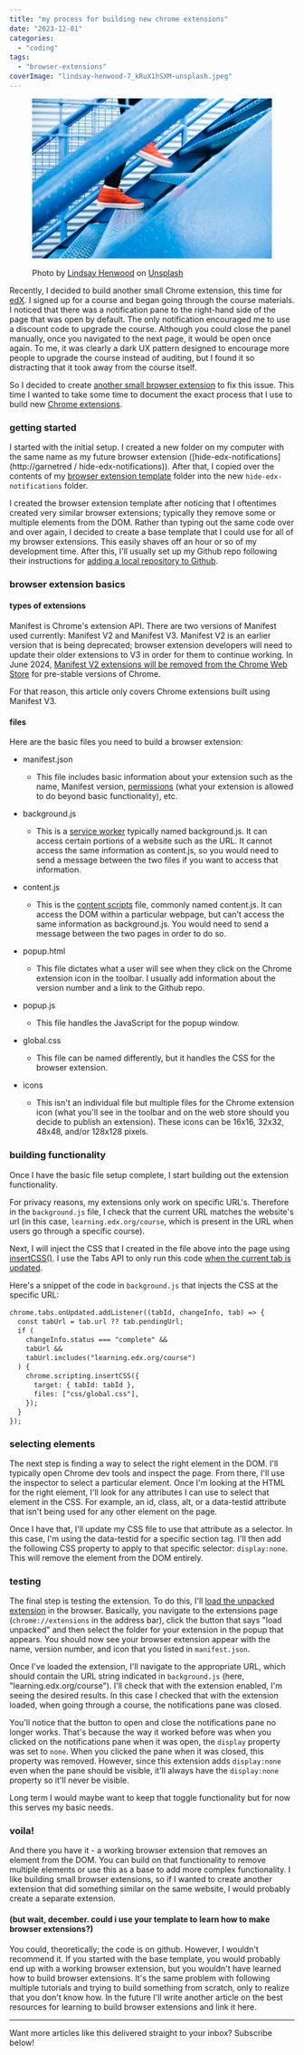 ```yaml
---
title: "my process for building new chrome extensions"
date: "2023-12-01"
categories: 
  - "coding"
tags: 
  - "browser-extensions"
coverImage: "lindsay-henwood-7_kRuX1hSXM-unsplash.jpeg"
---
```


<figure>

![a person walking up a set of stairs](images/lindsay-henwood-7_kRuX1hSXM-unsplash-1024x683.jpeg)

<figcaption>

Photo by [Lindsay Henwood](https://unsplash.com/@lindsayhenwood?utm_content=creditCopyText&utm_medium=referral&utm_source=unsplash) on [Unsplash](https://unsplash.com/photos/person-stepping-on-blue-stairs-7_kRuX1hSXM?utm_content=creditCopyText&utm_medium=referral&utm_source=unsplash)

</figcaption>

</figure>

Recently, I decided to build another small Chrome extension, this time for [edX](http://edx.org). I signed up for a course and began going through the course materials. I noticed that there was a notification pane to the right-hand side of the page that was open by default. The only notification encouraged me to use a discount code to upgrade the course. Although you could close the panel manually, once you navigated to the next page, it would be open once again. To me, it was clearly a dark UX pattern designed to encourage more people to upgrade the course instead of auditing, but I found it so distracting that it took away from the course itself.

So I decided to create [another small browser extension](https://decembergarnetsmith.com/code/#extensions) to fix this issue. This time I wanted to take some time to document the exact process that I use to build new [Chrome extensions](https://github.com/stars/garnetred/lists/browser-extensions).

### getting started

I started with the initial setup. I created a new folder on my computer with the same name as my future browser extension ([hide-edx-notifications](http://garnetred / hide-edx-notifications)). After that, I copied over the contents of my [browser extension template](https://github.com/garnetred/browser-extension-template) folder into the new `hide-edx-notifications` folder.

I created the browser extension template after noticing that I oftentimes created very similar browser extensions; typically they remove some or multiple elements from the DOM. Rather than typing out the same code over and over again, I decided to create a base template that I could use for all of my browser extensions. This easily shaves off an hour or so of my development time. After this, I'll usually set up my Github repo following their instructions for [adding a local repository to Github](https://docs.github.com/en/migrations/importing-source-code/using-the-command-line-to-import-source-code/adding-locally-hosted-code-to-github#adding-a-local-repository-to-github-using-git).

### browser extension basics

#### types of extensions

Manifest is Chrome's extension API. There are two versions of Manifest used currently: Manifest V2 and Manifest V3. Manifest V2 is an earlier version that is being deprecated; browser extension developers will need to update their older extensions to V3 in order for them to continue working. In June 2024, [Manifest V2 extensions will be removed from the Chrome Web Store](https://developer.chrome.com/blog/resuming-the-transition-to-mv3/) for pre-stable versions of Chrome.

For that reason, this article only covers Chrome extensions built using Manifest V3.

#### files

Here are the basic files you need to build a browser extension:

- manifest.json
    - This file includes basic information about your extension such as the name, Manifest version, [permissions](https://developer.mozilla.org/en-US/docs/Mozilla/Add-ons/WebExtensions/manifest.json/permissions) (what your extension is allowed to do beyond basic functionality), etc.

- background.js
    - This is a [service worker](https://developer.chrome.com/docs/extensions/mv3/service_workers/) typically named background.js. It can access certain portions of a website such as the URL. It cannot access the same information as content.js, so you would need to send a message between the two files if you want to access that information.

- content.js
    - This is the [content scripts](https://developer.chrome.com/docs/extensions/mv3/content_scripts/) file, commonly named content.js. It can access the DOM within a particular webpage, but can't access the same information as background.js. You would need to send a message between the two pages in order to do so.

- popup.html
    - This file dictates what a user will see when they click on the Chrome extension icon in the toolbar. I usually add information about the version number and a link to the Github repo.

- popup.js
    - This file handles the JavaScript for the popup window.

- global.css
    - This file can be named differently, but it handles the CSS for the browser extension.

- icons
    - This isn't an individual file but multiple files for the Chrome extension icon (what you'll see in the toolbar and on the web store should you decide to publish an extension). These icons can be 16x16, 32x32, 48x48, and/or 128x128 pixels.

### building functionality

Once I have the basic file setup complete, I start building out the extension functionality.

For privacy reasons, my extensions only work on specific URL's. Therefore in the `background.js` file, I check that the current URL matches the website's url (in this case, `learning.edx.org/course`, which is present in the URL when users go through a specific course).

Next, I will inject the CSS that I created in the file above into the page using [insertCSS()](https://developer.mozilla.org/en-US/docs/Mozilla/Add-ons/WebExtensions/API/tabs/insertCSS). I use the Tabs API to only run this code [when the current tab is updated](https://developer.chrome.com/docs/extensions/reference/tabs/#event-onUpdated).

Here's a snippet of the code in `background.js` that injects the CSS at the specific URL:

```
chrome.tabs.onUpdated.addListener((tabId, changeInfo, tab) => {
  const tabUrl = tab.url ?? tab.pendingUrl;
  if (
    changeInfo.status === "complete" &&
    tabUrl &&
    tabUrl.includes("learning.edx.org/course")
  ) {
    chrome.scripting.insertCSS({
      target: { tabId: tabId },
      files: ["css/global.css"],
    });
  }
});
```

### selecting elements

The next step is finding a way to select the right element in the DOM. I'll typically open Chrome dev tools and inspect the page. From there, I'll use the inspector to select a particular element. Once I'm looking at the HTML for the right element, I'll look for any attributes I can use to select that element in the CSS. For example, an id, class, alt, or a data-testid attribute that isn't being used for any other element on the page.

Once I have that, I'll update my CSS file to use that attribute as a selector. In this case, I'm using the data-testid for a specific section tag. I'll then add the following CSS property to apply to that specific selector: `display:none`. This will remove the element from the DOM entirely.

### testing

The final step is testing the extension. To do this, I'll [load the unpacked extension](https://developer.chrome.com/docs/extensions/mv3/getstarted/development-basics/#load-unpacked) in the browser. Basically, you navigate to the extensions page (`chrome://extensions` in the address bar), click the button that says "load unpacked" and then select the folder for your extension in the popup that appears. You should now see your browser extension appear with the name, version number, and icon that you listed in `manifest.json`.

Once I've loaded the extension, I'll navigate to the appropriate URL, which should contain the URL string indicated in `background.js` (here, "learning.edx.org/course"). I'll check that with the extension enabled, I'm seeing the desired results. In this case I checked that with the extension loaded, when going through a course, the notifications pane was closed.

You'll notice that the button to open and close the notifications pane no longer works. That's because the way it worked before was when you clicked on the notifications pane when it was open, the `display` property was set to `none`. When you clicked the pane when it was closed, this property was removed. However, since this extension adds `display:none` even when the pane should be visible, it'll always have the `display:none` property so it'll never be visible.

Long term I would maybe want to keep that toggle functionality but for now this serves my basic needs.

### voila!

And there you have it - a working browser extension that removes an element from the DOM. You can build on that functionality to remove multiple elements or use this as a base to add more complex functionality. I like building small browser extensions, so if I wanted to create another extension that did something similar on the same website, I would probably create a separate extension.

#### (but wait, december. could i use your template to learn how to make browser extensions?)

You could, theoretically; the code is on github. However, I wouldn't recommend it. If you started with the base template, you would probably end up with a working browser extension, but you wouldn't have learned how to build browser extensions. It's the same problem with following multiple tutorials and trying to build something from scratch, only to realize that you don't know how. In the future I'll write another article on the best resources for learning to build browser extensions and link it here.

* * *

Want more articles like this delivered straight to your inbox? Subscribe below!
